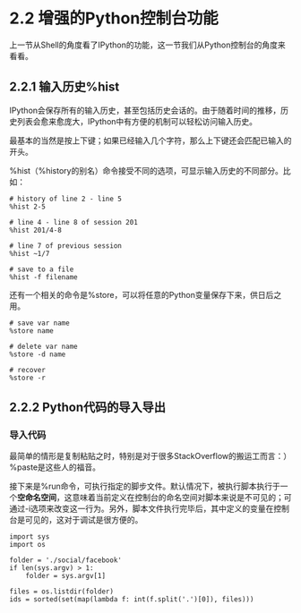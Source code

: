 # 2.2 增强的Python控制台功能

上一节从Shell的角度看了IPython的功能，这一节我们从Python控制台的角度来看看。

## 2.2.1 输入历史%hist

IPython会保存所有的输入历史，甚至包括历史会话的。由于随着时间的推移，历史列表会愈来愈庞大，IPython中有方便的机制可以轻松访问输入历史。

最基本的当然是按上下键；如果已经输入几个字符，那么上下键还会匹配已输入的开头。

%hist（%history的别名）命令接受不同的选项，可显示输入历史的不同部分。比如：

```
# history of line 2 - line 5
%hist 2-5

# line 4 - line 8 of session 201
%hist 201/4-8

# line 7 of previous session
%hist ~1/7

# save to a file
%hist -f filename
```

还有一个相关的命令是%store，可以将任意的Python变量保存下来，供日后之用。

```
# save var name
%store name

# delete var name
%store -d name

# recover
%store -r
```

## 2.2.2 Python代码的导入导出

### 导入代码

最简单的情形是复制粘贴之时，特别是对于很多StackOverflow的搬运工而言：）%paste是这些人的福音。

接下来是%run命令，可执行指定的脚步文件。默认情况下，被执行脚本执行于一个**空命名空间**，这意味着当前定义在控制台的命名空间对脚本来说是不可见的；可通过-i选项来改变这一行为。另外，脚本文件执行完毕后，其中定义的变量在控制台是可见的，这对于调试是很方便的。

```
import sys
import os

folder = './social/facebook'
if len(sys.argv) > 1:
    folder = sys.argv[1]

files = os.listdir(folder)
ids = sorted(set(map(lambda f: int(f.split('.')[0]), files)))
```


